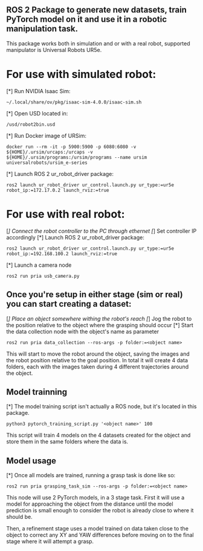 ## ROS 2 Package to generate new datasets, train PyTorch model on it and use it in a robotic manipulation task.

This package works both in simulation and or with a real robot, supported manipulator is Universal Robots UR5e.

# For use with simulated robot:

[*] Run NVIDIA Isaac Sim:

    ~/.local/share/ov/pkg/isaac-sim-4.0.0/isaac-sim.sh

[*] Open USD located in: 
    
    /usd/robot2bin.usd

[*] Run Docker image of URSim:

    docker run --rm -it -p 5900:5900 -p 6080:6080 -v ${HOME}/.ursim/urcaps:/urcaps -v ${HOME}/.ursim/programs:/ursim/programs --name ursim universalrobots/ursim_e-series


[*] Launch ROS 2 ur_robot_driver package:

    ros2 launch ur_robot_driver ur_control.launch.py ur_type:=ur5e robot_ip:=172.17.0.2 launch_rviz:=true


# For use with real robot:


[*] Connect the robot controller to the PC through ethernet
[*] Set controller IP accordingly
[*] Launch ROS 2 ur_robot_driver package:

    ros2 launch ur_robot_driver ur_control.launch.py ur_type:=ur5e robot_ip:=192.168.100.2 launch_rviz:=true

[*] Launch a camera node

    ros2 run pria usb_camera.py


## Once you're setup in either stage (sim or real) you can start creating a dataset:

[*] Place an object somewhere withing the robot's reach
[*] Jog the robot to the position relative to the object where the grasping should occur
[*] Start the data collection node with the object's name as parameter

    ros2 run pria data_collection --ros-args -p folder:=<object name>

This will start to move the robot around the object, saving the images and the robot position relative to the goal position. In total it will create 4 data folders, each with the images taken during 4 different trajectories around the object.


## Model trainning

[*] The model training script isn't actually a ROS node, but it's located in this package.

    python3 pytorch_training_script.py '<object name>' 100

This script will train 4 models on the 4 datasets created for the object and store them in the same folders where the data is.


## Model usage

[*] Once all models are trained, running a grasp task is done like so:

    ros2 run pria grasping_task_sim --ros-args -p folder:=<object name>

This node will use 2 PyTorch models, in a 3 stage task. First it will use a model for approaching the object from the distance until the model prediction is small enough to consider the robot is already close to where it should be.

Then, a refinement stage uses a model trained on data taken close to the object to correct any XY and YAW differences before moving on to the final stage where it will attempt a grasp.

